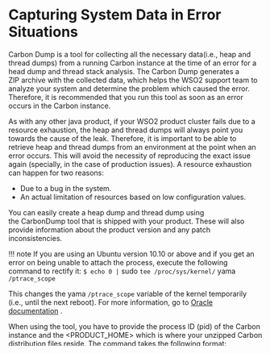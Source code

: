 # Capturing System Data in Error Situations

Carbon Dump is a tool for collecting all the necessary data(i.e., heap and thread dumps) from a running Carbon instance at the time of an error for a head dump and thread stack analysis. The Carbon Dump generates a ZIP archive with the collected data, which helps the WSO2 support team to analyze your system and determine the problem which caused the error. Therefore, it is recommended that you run this tool as soon as an error occurs in the Carbon instance.

As with any other java product, if your WSO2 product cluster fails due to a resource exhaustion, the heap and thread dumps will always point you towards the cause of the leak. Therefore, it is important to be able to retrieve heap and thread dumps from an environment at the point when an error occurs. This will avoid the necessity of reproducing the exact issue again (specially, in the case of production issues). A resource exhaustion can happen for two reasons:

-   Due to a bug in the system.
-   An actual limitation of resources based on low configuration values.

You can easily create a heap dump and thread dump using the CarbonDump tool that is shipped with your product. These will also provide information about the product version and any patch inconsistencies.

!!! note
If you are using an Ubuntu version 10.10 or above and if you get an error on being unable to attach the process, execute the following command to rectify it: `$ echo 0 |` sudo `tee /proc/sys/kernel/` yama `/ptrace_scope        `

This changes the yama `/ptrace_scope` variable of the kernel temporarily (i.e., until the next reboot). For more information, go to [Oracle documentation](http://bugs.java.com/bugdatabase/view_bug.do?bug_id=7050524) .


When using the tool, you have to provide the process ID (pid) of the Carbon instance and the &lt;PRODUCT\_HOME&gt; which is where your unzipped Carbon distribution files reside. The command takes the following format:

``` java
    sh carbondump.sh [-carbonHome path] [-pid of the carbon instance]
```

For example,

``` java
    In Linux: sh carbondump.sh -carbonHome /home/user/wso2carbon-3.1.0/ -pid 5151
In Windows: carbondump.bat -carbonHome c:\wso2carbon-3.1.0\ -pid 5151
```
The tool captures the following information about the system:

-   Operating system information \*\* OS (kernel) version
    -   Installed modules lists and their information
    -   List of running tasks in the system
-   Memory information of the Java process \*\* Java heap memory dump
    -   Histogram of the heap
    -   Objects waiting for finalization
    -   Java heap summary. GC algo used, etc.
    -   Statistics on permgen space of Java heap
-   Information about the running Carbon instance \*\* Product name and version
    -   Carbon framework version (This includes the patched version)
    -   &lt;PRODUCT\_HOME&gt;, &lt;JAVA\_HOME&gt;
    -   configuration files
    -   log files
    -   H2 database files
-   Thread dump
-   Checksum values of all the files found in the $CARBON\_HOME

